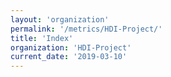 ```yaml
---
layout: 'organization'
permalink: '/metrics/HDI-Project/'
title: 'Index'
organization: 'HDI-Project'
current_date: '2019-03-10'
---
```

